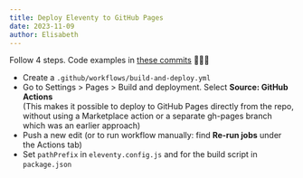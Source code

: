 ```yaml
---
title: Deploy Eleventy to GitHub Pages
date: 2023-11-09
author: Elisabeth
---
```


Follow 4 steps. Code examples in [these commits](https://github.com/elisabethirgens/tiny11ty/commits/) 💁🏻‍♀️

- Create a `.github/workflows/build-and-deploy.yml`
- Go to Settings > Pages > Build and deployment. Select **Source: GitHub Actions** <br>(This makes it possible to deploy to GitHub Pages directly from the repo, without using a Marketplace action or a separate gh-pages branch which was an earlier approach)
- Push a new edit (or to run workflow manually: find **Re-run jobs** under the Actions tab)
- Set `pathPrefix` in `eleventy.config.js` and for the build script in `package.json`

